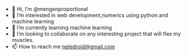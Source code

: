 - 👋 Hi, I’m @mengenproportional
- 👀 I’m interested in web development,numerics using python and machine learning
- 🌱 I’m currently learning machine learning
- 💞️ I’m looking to collaborate on any interesting project that will flex my muscles.
- 📫 How to reach me neledroid@gmail.com

<!---
mengenproportional/mengenproportional is a ✨ special ✨ repository because its `README.md` (this file) appears on your GitHub profile.
You can click the Preview link to take a look at your changes.
--->
